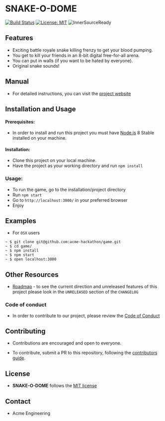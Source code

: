 # SNAKE-O-DOME


[![Build Status](https://dev.azure.com/MXD615/MXD615/_apis/build/status/Matei207.game?branchName=master)](https://dev.azure.com/MXD615/MXD615/_build/latest?definitionId=1&branchName=master)
[![License: MIT](https://img.shields.io/badge/License-MIT-yellow.svg)](https://opensource.org/licenses/MIT)
![InnerSourceReady](https://img.shields.io/badge/Inner--Source-ready-blue.svg)

## Features

* Exciting battle royale snake killing frenzy to get your blood pumping.
* You get to kill your friends in an 8-bit digital free-for-all arena.
* You can put in walls (if you want to be hated by everyone).
* Original snake sounds!

## Manual

* For detailed instructions, you can visit the [project website](https://matei207.github.io/game)

## Installation and Usage

#### Prerequisites:

* In order to install and run this project you must have [Node.js](http://nodejs.org) 8 Stable installed on your machine.

#### Installation:
* Clone this project on your local machine.
* Have the project as your working directory and run `npm install`

### Usage:
* To run the game, go to the installation/project directory
* Run `npm start`
* Go to `http://localhost:3000/` in your preferred browser
* Enjoy


## Examples

- For `OSX` users

```
~ $ git clone git@github.com:acme-hackathon/game.git
~ $ cd game/
~ $ npm install
~ $ npm start
~ $ open localhost:3000
```

## Other Resources

* [Roadmap](/CHANGELOG.md) - to see the current direction and unreleased features of this project please look in the `UNRELEASED` section of the `CHANGELOG`


### Code of conduct

* In order to contribute to our project, please review the [Code of Conduct](./code-of-conduct.md)

## Contributing

* Contributions are encouraged and open to everyone.

* To contribute, submit a PR to this repository, following the [contributors guide](CONTRIBUTING.md).

## License

* **SNAKE-O-DOME** follows the [MIT license](./LICENSE.md)

## Contact
* Acme Engineering
